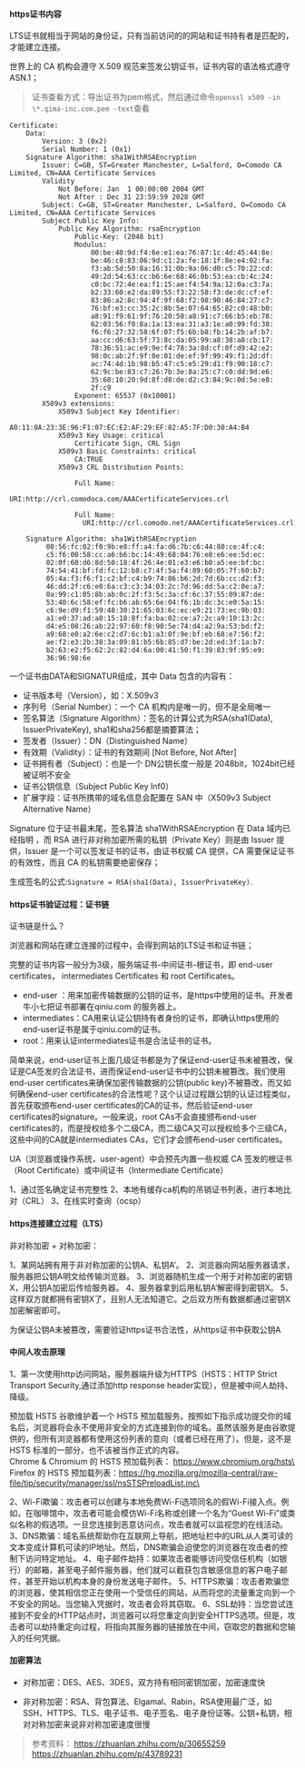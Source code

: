 #### https证书内容

LTS证书就相当于网站的身份证，只有当前访问的的网站和证书持有者是匹配的，才能建立连接。

世界上的 CA 机构会遵守 X.509 规范来签发公钥证书，证书内容的语法格式遵守 ASN.1；

> 证书查看方式：导出证书为pem格式，然后通过命令`openssl x509 -in \*.qima-inc.com.pem -text`查看

```
Certificate:
    Data:
        Version: 3 (0x2)
        Serial Number: 1 (0x1)
    Signature Algorithm: sha1WithRSAEncryption
        Issuer: C=GB, ST=Greater Manchester, L=Salford, O=Comodo CA Limited, CN=AAA Certificate Services
        Validity
            Not Before: Jan  1 00:00:00 2004 GMT
            Not After : Dec 31 23:59:59 2028 GMT
        Subject: C=GB, ST=Greater Manchester, L=Salford, O=Comodo CA Limited, CN=AAA Certificate Services
        Subject Public Key Info:
            Public Key Algorithm: rsaEncryption
                Public-Key: (2048 bit)
                Modulus:
                    00:be:40:9d:f4:6e:e1:ea:76:87:1c:4d:45:44:8e:
                    be:46:c8:83:06:9d:c1:2a:fe:18:1f:8e:e4:02:fa:
                    f3:ab:5d:50:8a:16:31:0b:9a:06:d0:c5:70:22:cd:
                    49:2d:54:63:cc:b6:6e:68:46:0b:53:ea:cb:4c:24:
                    c0:bc:72:4e:ea:f1:15:ae:f4:54:9a:12:0a:c3:7a:
                    b2:33:60:e2:da:89:55:f3:22:58:f3:de:dc:cf:ef:
                    83:86:a2:8c:94:4f:9f:68:f2:98:90:46:84:27:c7:
                    76:bf:e3:cc:35:2c:8b:5e:07:64:65:82:c0:48:b0:
                    a8:91:f9:61:9f:76:20:50:a8:91:c7:66:b5:eb:78:
                    62:03:56:f0:8a:1a:13:ea:31:a3:1e:a0:99:fd:38:
                    f6:f6:27:32:58:6f:07:f5:6b:b8:fb:14:2b:af:b7:
                    aa:cc:d6:63:5f:73:8c:da:05:99:a8:38:a8:cb:17:
                    78:36:51:ac:e9:9e:f4:78:3a:8d:cf:0f:d9:42:e2:
                    98:0c:ab:2f:9f:0e:01:de:ef:9f:99:49:f1:2d:df:
                    ac:74:4d:1b:98:b5:47:c5:e5:29:d1:f9:90:18:c7:
                    62:9c:be:83:c7:26:7b:3e:8a:25:c7:c0:dd:9d:e6:
                    35:68:10:20:9d:8f:d8:de:d2:c3:84:9c:0d:5e:e8:
                    2f:c9
                Exponent: 65537 (0x10001)
        X509v3 extensions:
            X509v3 Subject Key Identifier:
                A0:11:0A:23:3E:96:F1:07:EC:E2:AF:29:EF:82:A5:7F:D0:30:A4:B4
            X509v3 Key Usage: critical
                Certificate Sign, CRL Sign
            X509v3 Basic Constraints: critical
                CA:TRUE
            X509v3 CRL Distribution Points:

                Full Name:
                  URI:http://crl.comodoca.com/AAACertificateServices.crl

                Full Name:
                  URI:http://crl.comodo.net/AAACertificateServices.crl

    Signature Algorithm: sha1WithRSAEncryption
         08:56:fc:02:f0:9b:e8:ff:a4:fa:d6:7b:c6:44:80:ce:4f:c4:
         c5:f6:00:58:cc:a6:b6:bc:14:49:68:04:76:e8:e6:ee:5d:ec:
         02:0f:60:d6:8d:50:18:4f:26:4e:01:e3:e6:b0:a5:ee:bf:bc:
         74:54:41:bf:fd:fc:12:b8:c7:4f:5a:f4:89:60:05:7f:60:b7:
         05:4a:f3:f6:f1:c2:bf:c4:b9:74:86:b6:2d:7d:6b:cc:d2:f3:
         46:dd:2f:c6:e0:6a:c3:c3:34:03:2c:7d:96:dd:5a:c2:0e:a7:
         0a:99:c1:05:8b:ab:0c:2f:f3:5c:3a:cf:6c:37:55:09:87:de:
         53:40:6c:58:ef:fc:b6:ab:65:6e:04:f6:1b:dc:3c:e0:5a:15:
         c6:9e:d9:f1:59:48:30:21:65:03:6c:ec:e9:21:73:ec:9b:03:
         a1:e0:37:ad:a0:15:18:8f:fa:ba:02:ce:a7:2c:a9:10:13:2c:
         d4:e5:08:26:ab:22:97:60:f8:90:5e:74:d4:a2:9a:53:bd:f2:
         a9:68:e0:a2:6e:c2:d7:6c:b1:a3:0f:9e:bf:eb:68:e7:56:f2:
         ae:f2:e3:2b:38:3a:09:81:b5:6b:85:d7:be:2d:ed:3f:1a:b7:
         b2:63:e2:f5:62:2c:82:d4:6a:00:41:50:f1:39:83:9f:95:e9:
         36:96:98:6e
```
一个证书由DATA和SIGNATUR组成，其中 Data 包含的内容有：

- 证书版本号（Version），如：X.509v3
- 序列号（Serial Number）：一个 CA 机构内是唯一的，但不是全局唯一
- 签名算法（Signature Algorithm）：签名的计算公式为RSA(sha1(Data), IssuerPrivateKey), sha1和sha256都是摘要算法；
- 签发者（Issuer）：DN（Distinguished Name）
- 有效期（Validity）：证书的有效期间 [Not Before, Not After]
- 证书拥有者（Subject）：也是一个 DN公钥长度一般是 2048bit，1024bit已经被证明不安全
- 证书公钥信息（Subject Public Key Inf0）
- 扩展字段：证书所携带的域名信息会配置在 SAN 中（X509v3 Subject Alternative Name）

Signature 位于证书最末尾，签名算法 sha1WithRSAEncryption 在 Data 域内已经指明 ，而 RSA 进行非对称加密所需的私钥（Private Key）则是由 Issuer 提供，Issuer 是一个可以签发证书的证书，由证书权威 CA 提供，CA 需要保证证书的有效性，而且 CA 的私钥需要绝密保存；

生成签名的公式:`Signature = RSA(sha1(Data), IssuerPrivateKey)`.

#### https证书验证过程：证书链
证书链是什么？

浏览器和网站在建立连接的过程中，会得到网站的LTS证书和证书链；

完整的证书内容一般分为3级，服务端证书-中间证书-根证书，即 end-user certificates， intermediates Certificates 和 root Certificates。

- end-user ：用来加密传输数据的公钥的证书，是https中使用的证书。开发者牛小七把证书部署在qiniu.com 的服务器上。
- intermediates：CA用来认证公钥持有者身份的证书，即确认https使用的end-user证书是属于qiniu.com的证书。
- root：用来认证intermediates证书是合法证书的证书。

简单来说，end-user证书上面几级证书都是为了保证end-user证书未被篡改，保证是CA签发的合法证书，进而保证end-user证书中的公钥未被篡改。我们使用end-user certificates来确保加密传输数据的公钥(public key)不被篡改，而又如何确保end-user certificates的合法性呢？这个认证过程跟公钥的认证过程类似，首先获取颁布end-user certificates的CA的证书，然后验证end-user certificates的signature。一般来说，root CAs不会直接颁布end-user certificates的，而是授权给多个二级CA，而二级CA又可以授权给多个三级CA，这些中间的CA就是intermediates CAs，它们才会颁布end-user certificates。

UA（浏览器或操作系统，user-agent）中会预先内置一些权威 CA 签发的根证书（Root Certificate）或中间证书（Intermediate Certificate）

1、通过签名确定证书完整性
2、本地有缓存ca机构的吊销证书列表，进行本地比对（CRL）
3、在线实时查询（ocsp）

#### https连接建立过程（LTS）

非对称加密 + 对称加密：

1、某网站拥有用于非对称加密的公钥A、私钥A’。
2、浏览器向网站服务器请求，服务器把公钥A明文给传输浏览器。
3、浏览器随机生成一个用于对称加密的密钥X，用公钥A加密后传给服务器。
4、服务器拿到后用私钥A’解密得到密钥X。
5、这样双方就都拥有密钥X了，且别人无法知道它。之后双方所有数据都通过密钥X加密解密即可。

为保证公钥A未被篡改，需要验证https证书合法性，从https证书中获取公钥A

#### 中间人攻击原理

1、第一次使用http访问网站，服务器端升级为HTTPS（HSTS：HTTP Strict Transport Security,通过添加http response header实现），但是被中间人劫持、降级。

预加载 HSTS
谷歌维护着一个 HSTS 预加载服务。按照如下指示成功提交你的域名后，浏览器将会永不使用非安全的方式连接到你的域名。虽然该服务是由谷歌提供的，但所有浏览器都有使用这份列表的意向（或者已经在用了）。但是，这不是 HSTS 标准的一部分，也不该被当作正式的内容。\
Chrome & Chromium 的 HSTS 预加载列表： https://www.chromium.org/hsts\
Firefox 的 HSTS 预加载列表：https://hg.mozilla.org/mozilla-central/raw-file/tip/security/manager/ssl/nsSTSPreloadList.inc\

2、Wi-Fi欺骗：攻击者可以创建与本地免费Wi-Fi选项同名的假Wi-Fi接入点。例如，在咖啡馆中，攻击者可能会模仿Wi-Fi名称或创建一个名为“Guest Wi-Fi”或类似名称的假选项。一旦您连接到恶意访问点，攻击者就可以监视您的在线活动。
3、DNS欺骗：域名系统帮助你在互联网上导航，把地址栏中的URL从人类可读的文本变成计算机可读的IP地址。然后，DNS欺骗会迫使您的浏览器在攻击者的控制下访问特定地址。
4、电子邮件劫持：如果攻击者能够访问受信任机构（如银行）的邮箱，甚至电子邮件服务器，他们就可以截获包含敏感信息的客户电子邮件，甚至开始以机构本身的身份发送电子邮件。
5、HTTPS欺骗：攻击者欺骗您的浏览器，使其相信您正在使用一个受信任的网站，从而将您的流量重定向到一个不安全的网站。当您输入凭据时，攻击者会将其窃取。
6、SSL劫持：当您尝试连接到不安全的HTTP站点时，浏览器可以将您重定向到安全HTTPS选项。但是，攻击者可以劫持重定向过程，将指向其服务器的链接放在中间，窃取您的数据和您输入的任何凭据。

#### 加密算法

- 对称加密：DES、AES、3DES，双方持有相同密钥加密，加密速度快

- 非对称加密：RSA、背包算法、Elgamal、Rabin，RSA使用最广泛，如SSH、HTTPS、TLS、电子证书、电子签名、电子身份证等。公钥+私钥，相对对称加密来说非对称加密速度很慢


> 参考资料：
> https://zhuanlan.zhihu.com/p/30655259
> https://zhuanlan.zhihu.com/p/43789231